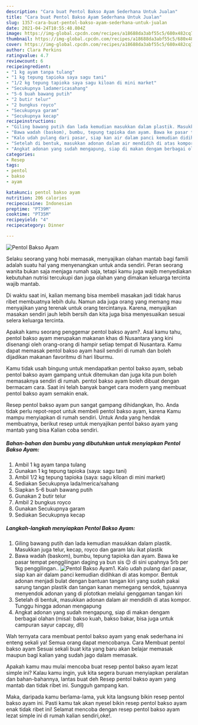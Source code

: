 ```yaml
---
description: "Cara buat Pentol Bakso Ayam Sederhana Untuk Jualan"
title: "Cara buat Pentol Bakso Ayam Sederhana Untuk Jualan"
slug: 1357-cara-buat-pentol-bakso-ayam-sederhana-untuk-jualan
date: 2021-04-24T10:55:48.804Z
image: https://img-global.cpcdn.com/recipes/a18688da3abf55c5/680x482cq70/pentol-bakso-ayam-foto-resep-utama.jpg
thumbnail: https://img-global.cpcdn.com/recipes/a18688da3abf55c5/680x482cq70/pentol-bakso-ayam-foto-resep-utama.jpg
cover: https://img-global.cpcdn.com/recipes/a18688da3abf55c5/680x482cq70/pentol-bakso-ayam-foto-resep-utama.jpg
author: Clara Perkins
ratingvalue: 4.7
reviewcount: 6
recipeingredient:
- "1 kg ayam tanpa tulang"
- "1 kg tepung tapioka saya sagu tani"
- "1/2 kg tepung tapioka saya sagu kiloan di mini market"
- "Secukupnya ladamericasahang"
- "5-6 buah bawang putih"
- "2 butir telur"
- "2 bungkus royco"
- "Secukupnya garam"
- "Secukupnya kecap"
recipeinstructions:
- "Giling bawang putih dan lada kemudian masukkan dalam plastik. Masukkan juga telur, kecap, royco dan garam lalu ikat plastik"
- "Bawa wadah (baskom), bumbu, tepung tapioka dan ayam. Bawa ke pasar tempat penggilingan daging ya bun sis 😉 di sini upahnya 5rb per 1kg penggilingan.."
- "Kalo udah pulang dari pasar, siap kan air dalam panci kemudian didihkan di atas kompor. Bentuk adonan menjadi bulat dengan bantuan tangan kiri yang sudah pakai sarung tangan plastik dan tangan kanan memegang sendok, tujuannya menyendok adonan yang di plototkan melalui genggaman tangan kiri"
- "Setelah di bentuk, masukkan adonan dalam air mendidih di atas kompor. Tunggu hingga adonan mengapung"
- "Angkat adonan yang sudah mengapung, siap di makan dengam berbagai olahan (misal: bakso kuah, bakso bakar, bisa juga untuk campuran sayur capcay, dll)"
categories:
- Resep
tags:
- pentol
- bakso
- ayam

katakunci: pentol bakso ayam 
nutrition: 206 calories
recipecuisine: Indonesian
preptime: "PT39M"
cooktime: "PT35M"
recipeyield: "4"
recipecategory: Dinner

---
```



![Pentol Bakso Ayam](https://img-global.cpcdn.com/recipes/a18688da3abf55c5/680x482cq70/pentol-bakso-ayam-foto-resep-utama.jpg)

Selaku seorang yang hobi memasak, menyajikan olahan mantab bagi famili adalah suatu hal yang menyenangkan untuk anda sendiri. Peran seorang  wanita bukan saja menjaga rumah saja, tetapi kamu juga wajib menyediakan kebutuhan nutrisi tercukupi dan juga olahan yang dimakan keluarga tercinta wajib mantab.

Di waktu  saat ini, kalian memang bisa membeli masakan jadi tidak harus ribet membuatnya lebih dulu. Namun ada juga orang yang memang mau menyajikan yang terenak untuk orang tercintanya. Karena, menyajikan masakan sendiri jauh lebih bersih dan kita juga bisa menyesuaikan sesuai selera keluarga tercinta. 



Apakah kamu seorang penggemar pentol bakso ayam?. Asal kamu tahu, pentol bakso ayam merupakan makanan khas di Nusantara yang kini disenangi oleh orang-orang di hampir setiap tempat di Nusantara. Kamu dapat memasak pentol bakso ayam hasil sendiri di rumah dan boleh dijadikan makanan favoritmu di hari liburmu.

Kamu tidak usah bingung untuk mendapatkan pentol bakso ayam, sebab pentol bakso ayam gampang untuk ditemukan dan juga kita pun boleh memasaknya sendiri di rumah. pentol bakso ayam boleh dibuat dengan bermacam cara. Saat ini telah banyak banget cara modern yang membuat pentol bakso ayam semakin enak.

Resep pentol bakso ayam pun sangat gampang dihidangkan, lho. Anda tidak perlu repot-repot untuk membeli pentol bakso ayam, karena Kamu mampu menyiapkan di rumah sendiri. Untuk Anda yang hendak membuatnya, berikut resep untuk menyajikan pentol bakso ayam yang mantab yang bisa Kalian coba sendiri.

<!--inarticleads1-->

##### Bahan-bahan dan bumbu yang dibutuhkan untuk menyiapkan Pentol Bakso Ayam:

1. Ambil 1 kg ayam tanpa tulang
1. Gunakan 1 kg tepung tapioka (saya: sagu tani)
1. Ambil 1/2 kg tepung tapioka (saya: sagu kiloan di mini market)
1. Sediakan Secukupnya lada/merica/sahang
1. Siapkan 5-6 buah bawang putih
1. Gunakan 2 butir telur
1. Ambil 2 bungkus royco
1. Gunakan Secukupnya garam
1. Sediakan Secukupnya kecap




<!--inarticleads2-->

##### Langkah-langkah menyiapkan Pentol Bakso Ayam:

1. Giling bawang putih dan lada kemudian masukkan dalam plastik. Masukkan juga telur, kecap, royco dan garam lalu ikat plastik
1. Bawa wadah (baskom), bumbu, tepung tapioka dan ayam. Bawa ke pasar tempat penggilingan daging ya bun sis 😉 di sini upahnya 5rb per 1kg penggilingan..
<img src="https://img-global.cpcdn.com/steps/0b319de087fff588/160x128cq70/pentol-bakso-ayam-langkah-memasak-2-foto.jpg" alt="Pentol Bakso Ayam">1. Kalo udah pulang dari pasar, siap kan air dalam panci kemudian didihkan di atas kompor. Bentuk adonan menjadi bulat dengan bantuan tangan kiri yang sudah pakai sarung tangan plastik dan tangan kanan memegang sendok, tujuannya menyendok adonan yang di plototkan melalui genggaman tangan kiri
1. Setelah di bentuk, masukkan adonan dalam air mendidih di atas kompor. Tunggu hingga adonan mengapung
1. Angkat adonan yang sudah mengapung, siap di makan dengam berbagai olahan (misal: bakso kuah, bakso bakar, bisa juga untuk campuran sayur capcay, dll)




Wah ternyata cara membuat pentol bakso ayam yang enak sederhana ini enteng sekali ya! Semua orang dapat mencobanya. Cara Membuat pentol bakso ayam Sesuai sekali buat kita yang baru akan belajar memasak maupun bagi kalian yang sudah jago dalam memasak.

Apakah kamu mau mulai mencoba buat resep pentol bakso ayam lezat simple ini? Kalau kamu ingin, yuk kita segera buruan menyiapkan peralatan dan bahan-bahannya, lantas buat deh Resep pentol bakso ayam yang mantab dan tidak ribet ini. Sungguh gampang kan. 

Maka, daripada kamu berlama-lama, yuk kita langsung bikin resep pentol bakso ayam ini. Pasti kamu tak akan nyesel bikin resep pentol bakso ayam enak tidak ribet ini! Selamat mencoba dengan resep pentol bakso ayam lezat simple ini di rumah kalian sendiri,oke!.

